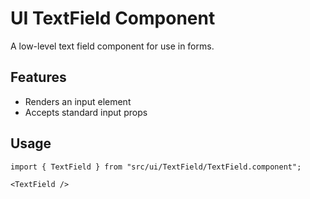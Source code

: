 # UI TextField Component

A low-level text field component for use in forms.

## Features
- Renders an input element
- Accepts standard input props

## Usage
```tsx
import { TextField } from "src/ui/TextField/TextField.component";

<TextField />
``` 